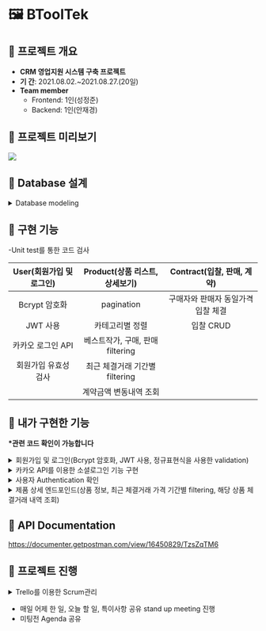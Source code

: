 # 🖼 BToolTek

## 📍 프로젝트 개요
- **CRM 영업지원 시스템 구축 프로젝트**
- **기 간**: 2021.08.02.~2021.08.27.(20일)
- **Team member**
  - Frontend: 1인(성정준)
  - Backend: 1인(안재경)
       
## 📍 프로젝트 미리보기

![](https://images.velog.io/images/anjaekk/post/a48be216-befc-4a4b-903b-db86a34a289a/Jul-26-2021_13-16-47.gif)

## 📍 Database 설계

<details>
<summary>Database modeling</summary>
<div markdown="2">       

![image](https://user-images.githubusercontent.com/74139727/130344978-22559128-4640-45d2-a726-072be9b1fce5.png)

</div>
</details>

## 📍 구현 기능
-Unit test를 통한 코드 검사

|User(회원가입 및 로그인)|Product(상품 리스트, 상세보기)|Contract(입찰, 판매, 계약)|
|:-:|:-:|:-:|
|Bcrypt 암호화|pagination|구매자와 판매자 동일가격 입찰 체결|
|JWT 사용|카테고리별 정렬|입찰 CRUD|
|카카오 로그인 API|베스트작가, 구매, 판매 filtering|
|회원가입 유효성 검사|최근 체결거래 기간별 filtering|
||계약금액 변동내역 조회||

## 📍 내가 구현한 기능
__*관련 코드 확인이 가능합니다__
<details>
<summary>회원가입 및 로그인(Bcrypt 암호화, JWT 사용, 정규표현식을 사용한 validation)</summary>
<div markdown="1">       

- 회원가입
```
#users.views.py

 REGEX = {
    'email'    : '^[a-zA-Z0-9+-_.]+@[a-zA-Z0-9-]+\.[a-zA-Z0-9-.]+$',
    'password' : '^(?=.*[A-Za-z])(?=.*\d)(?=.*[@$!%#?&])[A-Za-z\d@$!%*#?&]{8,16}$'
}
 
 class SignupView(View):
    def post(self, request):
        try:
            data         = json.loads(request.body)
            email        = data['email']
            password     = data['password']
            phone_number = data['phone_number']
            name         = data['name']

            if not re.match(REGEX['email'], email) or not re.match(REGEX['password'], password):
                return JsonResponse({'message':'INVALID_ERROR'}, status=400)
            
            if User.objects.filter(email=email).exists() or User.objects.filter(phone_number=phone_number).exists():
                return JsonResponse({'message':'DUPLICATE'},status=409)
            
            encoded_password = bcrypt.hashpw(password.encode('utf-8'), bcrypt.gensalt())

            User.objects.create(
                email        = email,
                password     = encoded_password.decode('utf-8'),
                phone_number = phone_number,
                name         = name
            )
            return JsonResponse({'message':'SUCCESS'}, status=201)
        
        except KeyError:
            return JsonResponse({'message':'KEY_ERROR'},status=400)
```

- 로그인
```
#users.views.py

class SigninView(View):
    def post(self, request):
        try:
            data = json.loads(request.body)

            if not User.objects.filter(email=data['email']).exists():
                return JsonResponse({'message':'INVALID_USER'},status=401)
            
            email    = data['email']
            password = data['password']
            user_id  = User.objects.get(email=email).id

            if bcrypt.checkpw(password.encode('utf-8'), User.objects.get(id=user_id).password.encode('utf-8')):
                access_token = jwt.encode({'user_id':user_id, 'exp':datetime.utcnow()+timedelta(days=1)},SECRET_KEY,algorithm=ALGORITHMS)
                return JsonResponse({'message':'SUCCESS', 'TOKEN':access_token}, status=200)

            return JsonResponse({'message':'INVALID_USER'}, status=401)
        except KeyError:
            return JsonResponse({'message':'KEY_ERROR'}, status=400) 
```

</div>
</details>


<details>
<summary>카카오 API를 이용한 소셜로그인 기능 구현</summary>
<div markdown="1">       

```
#users.views.py
  
class KakaoSigninView(View):
    def get(self, request):
        access_token     = request.headers.get('Authorization')
        profile_request  = requests.get("https://kapi.kakao.com/v2/user/me", headers={"Authorization" : f"Bearer {access_token}"}).json()
        user, is_created = User.objects.get_or_create(kakao_id = profile_request["id"])
        access_token     = jwt.encode({'user_id':user.id, 'exp':datetime.utcnow()+timedelta(days=1)},SECRET_KEY,algorithm=ALGORITHMS)

        if is_created:
            user.email = profile_request['kakao_account']["email"]
            user.save()
            return JsonResponse({'message':'SUCCESS', 'TOKEN':access_token}, status=201)
        return JsonResponse({'message':'SUCCESS', 'TOKEN':access_token}, status=200) 
```


</div>
</details>




<details>
<summary>사용자 Authentication 확인</summary>
<div markdown="1">       

```
#utils.py
  
def authorization(func):
    def wrapper(self, request, *args, **kwargs):
        access_token = request.headers.get('Authorization', None)

        if not access_token:
            return JsonResponse({'error': 'ACESS_TOKEN_REQUIRED'}, status=401)

        try:
            payload = jwt.decode(access_token, SECRET_KEY, ALGORITHMS)

            if not User.objects.filter(id=payload['user_id']).exists():
                return JsonResponse({'message': 'INVALID_USER'}, satus=400)

            request.user = User.objects.get(id=payload['user_id'])
            return func(self, request, *args, **kwargs)
            

        except jwt.InvalidSignatureError:
            return JsonResponse({'error':'INVALID_TOKEN'}, status=400)
        except jwt.ExpiredSignatureError:
            return JsonResponse({'error':'EXPIRED_SIGNATURE'}, status=401)
        except jwt.DecodeError:
            return JsonResponse({'error':'INVALID_TOKEN'}, status=401)
            
    return wrapper
```

</div>
</details>

<details>
<summary>제품 상세 엔드포인드(상품 정보, 최근 체결거래 가격 기간별 filtering, 해당 상품 체결거래 내역 조회) </summary>
<div markdown="1">       

- 최근 거래내역 및 해당 상품 거래 정보
```
#products.views.py
class ProductDetailView(View):
    def get(self, request, product_id):
        if not Product.objects.filter(id=product_id).exists():
            return JsonResponse({'message':'INVALID_ERROR'}, status=404)     
        product = Product.objects.prefetch_related(
            'productcolor_set__color',
            'bidding_set', 
            'productimage_set',
            Prefetch('bidding_set', queryset=Bidding.objects.filter(status_id=1, is_seller=1).order_by('-price', 'created_at'), to_attr="selling_bidding"),
            Prefetch('bidding_set', queryset=Bidding.objects.filter(status_id=1, is_seller=0).order_by('-price', 'created_at'), to_attr="buying_bidding"),
            Prefetch('bidding_set', queryset=Bidding.objects.filter(status_id=1, is_seller=1).order_by('-created_at'), to_attr="selling_bidding_detail"),
            Prefetch('bidding_set', queryset=Bidding.objects.filter(status_id=1, is_seller=0).order_by('-created_at'), to_attr="buying_bidding_detail")
        ).get(id=product_id)

        contract_choice = request.GET.get('contract_choice', '1w')
        contract_period = {
            '3m':datetime.now()-relativedelta(months=3),
            '1m':datetime.now()-relativedelta(months=1),
            '1w':datetime.now()-timedelta(weeks=1)
        }

        contract_all = Contract.objects.select_related('selling_bid__product').filter(selling_bid__product=product_id).order_by('-created_at')
        contracts    = contract_all.filter(created_at__range=(contract_period[contract_choice], datetime.now())).order_by('-created_at')

        if contract_all.count() >= 2:
            latest_price          = contract_all[0].selling_bid.price
            old_price             = contract_all[1].selling_bid.price
            comparing_price       = latest_price - old_price
            comparing_price_ratio = round((comparing_price / old_price) * 100, 1)
        else:
            latest_price = comparing_price = comparing_price_ratio = 0

  main_info = {
            'name'                     : product.name,
            'recent_price'             : contract_all[0].selling_bid.price if contract_all.exists() else 0,
            'oldest_selling_bidding_id': product.selling_bidding[0].id if product.selling_bidding else None,
            'oldest_buying_bidding_id' : product.buying_bidding[0].id if product.buying_bidding else None,
            'current_selling_price'    : product.selling_bidding[0].price if product.selling_bidding else None,
            'current_buying_price'     : product.buying_bidding[0].price if product.buying_bidding else None,
            'image_url'                : [image.image_url for image in product.productimage_set.all()],
            'comparing_price'          : comparing_price,
            'comparing_price_ratio'    : comparing_price_ratio
        }
```
  
- 기간별 거래내역 조회 및 상품 정보
```
contract_all = [{
            'contract_date' :contract.created_at.strftime('%Y-%m-%d'), 
            'contract_price':contract.selling_bid.price
        } for contract in contract_all]

        contract_detail = [{
            'contract_date' :contract.created_at.strftime('%Y-%m-%d'),
            'contract_price':contract.selling_bid.price
        } for contract in contracts]

        bidding_detail  = {
            'selling_bidding':[{
                'selling_bidding_date' : selling_bidding.created_at.strftime('%Y-%m-%d'),
                'selling_bidding_price' :selling_bidding.price
            } for selling_bidding in product.selling_bidding_detail],
            'buying_bidding':[{
                'buying_bidding_date':buying_bidding.created_at.strftime('%Y-%m-%d'),
                'buying_bidding_price':buying_bidding.price
            } for buying_bidding in product.buying_bidding_detail],
        }

        product_info = {
            'model_number'  :product_id,
            'author'        :product.author.name,
            'color'         :[product_color.color.name for product_color in product.productcolor_set.all()],
            'original_price':product.original_price
        }
        
        return JsonResponse({
            'message'        :'SUCCESS',
            'main_info'      :main_info,
            'contract_detail':contract_detail,
            'contract_all'   :contract_all,
            'bidding_detail' :bidding_detail,
            'product_info'   :product_info},
        status=200)
```


</div>
</details>


## 📍 API Documentation
https://documenter.getpostman.com/view/16450829/TzsZqTM6

## 📍 프로젝트 진행
<details>
<summary>Trello를 이용한 Scrum관리</summary>
<div markdown="1">       

![image](https://user-images.githubusercontent.com/74139727/130344934-2cd9d61b-26ac-4ced-b90e-3f6335ead0a2.png)


</div>
</details>

- 매일 어제 한 일, 오늘 할 일, 특이사항 공유 stand up meeting 진행
- 미팅전 Agenda 공유 
